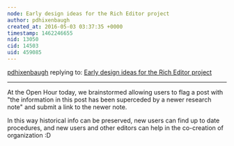 ```yaml
---
node: Early design ideas for the Rich Editor project
author: pdhixenbaugh
created_at: 2016-05-03 03:37:35 +0000
timestamp: 1462246655
nid: 13050
cid: 14503
uid: 459085
---
```




[pdhixenbaugh](../profile/pdhixenbaugh) replying to: [Early design ideas for the Rich Editor project](../notes/warren/04-29-2016/early-design-ideas-for-the-rich-editor-project)

----
At the Open Hour today, we brainstormed allowing users to flag a post with "the information in this post has been superceded by a newer research note" and submit a link to the newer note.

In this way historical info can be preserved, new users can find up to date procedures, and new users and other editors can help in the co-creation of organization :D